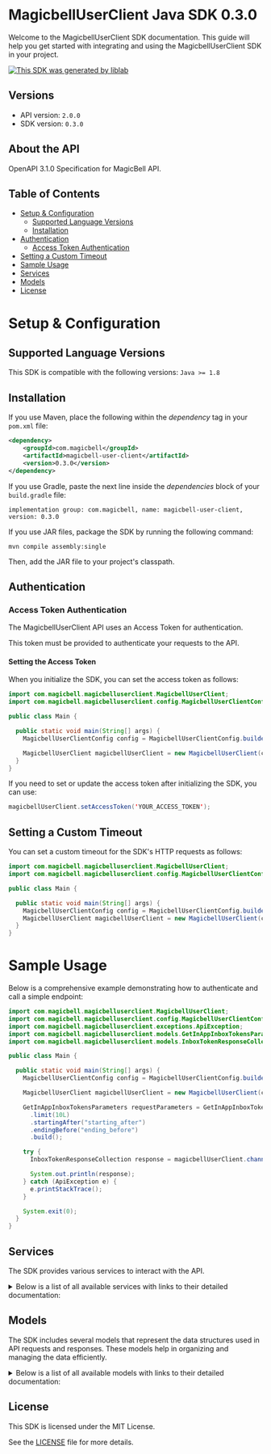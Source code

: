 # MagicbellUserClient Java SDK 0.3.0

Welcome to the MagicbellUserClient SDK documentation. This guide will help you get started with integrating and using the MagicbellUserClient SDK in your project.

[![This SDK was generated by liblab](https://public-liblab-readme-assets.s3.us-east-1.amazonaws.com/built-by-liblab-icon.svg)](https://liblab.com/?utm_source=readme)

## Versions

- API version: `2.0.0`
- SDK version: `0.3.0`

## About the API

OpenAPI 3.1.0 Specification for MagicBell API.

## Table of Contents

- [Setup & Configuration](#setup--configuration)
  - [Supported Language Versions](#supported-language-versions)
  - [Installation](#installation)
- [Authentication](#authentication)
  - [Access Token Authentication](#access-token-authentication)
- [Setting a Custom Timeout](#setting-a-custom-timeout)
- [Sample Usage](#sample-usage)
- [Services](#services)
- [Models](#models)
- [License](#license)

# Setup & Configuration

## Supported Language Versions

This SDK is compatible with the following versions: `Java >= 1.8`

## Installation

If you use Maven, place the following within the _dependency_ tag in your `pom.xml` file:

```XML
<dependency>
    <groupId>com.magicbell</groupId>
    <artifactId>magicbell-user-client</artifactId>
    <version>0.3.0</version>
</dependency>
```

If you use Gradle, paste the next line inside the _dependencies_ block of your `build.gradle` file:

```Gradle
implementation group: com.magicbell, name: magicbell-user-client, version: 0.3.0
```

If you use JAR files, package the SDK by running the following command:

```shell
mvn compile assembly:single
```

Then, add the JAR file to your project's classpath.

## Authentication

### Access Token Authentication

The MagicbellUserClient API uses an Access Token for authentication.

This token must be provided to authenticate your requests to the API.

#### Setting the Access Token

When you initialize the SDK, you can set the access token as follows:

```java
import com.magicbell.magicbelluserclient.MagicbellUserClient;
import com.magicbell.magicbelluserclient.config.MagicbellUserClientConfig;

public class Main {

  public static void main(String[] args) {
    MagicbellUserClientConfig config = MagicbellUserClientConfig.builder().accessToken("YOUR_ACCESS_TOKEN").build();

    MagicbellUserClient magicbellUserClient = new MagicbellUserClient(config);
  }
}

```

If you need to set or update the access token after initializing the SDK, you can use:

```java
magicbellUserClient.setAccessToken('YOUR_ACCESS_TOKEN');
```

## Setting a Custom Timeout

You can set a custom timeout for the SDK's HTTP requests as follows:

```java
import com.magicbell.magicbelluserclient.MagicbellUserClient;
import com.magicbell.magicbelluserclient.config.MagicbellUserClientConfig;

public class Main {

  public static void main(String[] args) {
    MagicbellUserClientConfig config = MagicbellUserClientConfig.builder().timeout(10000).build();
    MagicbellUserClient magicbellUserClient = new MagicbellUserClient(config);
  }
}

```

# Sample Usage

Below is a comprehensive example demonstrating how to authenticate and call a simple endpoint:

```java
import com.magicbell.magicbelluserclient.MagicbellUserClient;
import com.magicbell.magicbelluserclient.config.MagicbellUserClientConfig;
import com.magicbell.magicbelluserclient.exceptions.ApiException;
import com.magicbell.magicbelluserclient.models.GetInAppInboxTokensParameters;
import com.magicbell.magicbelluserclient.models.InboxTokenResponseCollection;

public class Main {

  public static void main(String[] args) {
    MagicbellUserClientConfig config = MagicbellUserClientConfig.builder().accessToken("YOUR_ACCESS_TOKEN").build();

    MagicbellUserClient magicbellUserClient = new MagicbellUserClient(config);

    GetInAppInboxTokensParameters requestParameters = GetInAppInboxTokensParameters.builder()
      .limit(10L)
      .startingAfter("starting_after")
      .endingBefore("ending_before")
      .build();

    try {
      InboxTokenResponseCollection response = magicbellUserClient.channels.getInAppInboxTokens(requestParameters);

      System.out.println(response);
    } catch (ApiException e) {
      e.printStackTrace();
    }

    System.exit(0);
  }
}

```

## Services

The SDK provides various services to interact with the API.

<details> 
<summary>Below is a list of all available services with links to their detailed documentation:</summary>

| Name                                                                                                                                         |
| :------------------------------------------------------------------------------------------------------------------------------------------- |
| ChannelsService: [[Java](documentation/services/ChannelsService.md)] [[Kotlin](documentation/services/ChannelsService.kt.md)]                |
| IntegrationsService: [[Java](documentation/services/IntegrationsService.md)] [[Kotlin](documentation/services/IntegrationsService.kt.md)]    |
| NotificationsService: [[Java](documentation/services/NotificationsService.md)] [[Kotlin](documentation/services/NotificationsService.kt.md)] |

</details>

## Models

The SDK includes several models that represent the data structures used in API requests and responses. These models help in organizing and managing the data efficiently.

<details> 
<summary>Below is a list of all available models with links to their detailed documentation:</summary>

| Name                                                                                           | Description |
| :--------------------------------------------------------------------------------------------- | :---------- |
| [InboxTokenResponseCollection](documentation/models/InboxTokenResponseCollection.md)           |             |
| [InboxToken](documentation/models/InboxToken.md)                                               |             |
| [InboxTokenResponse](documentation/models/InboxTokenResponse.md)                               |             |
| [DiscardResult](documentation/models/DiscardResult.md)                                         |             |
| [ApnsTokenCollection](documentation/models/ApnsTokenCollection.md)                             |             |
| [ApnsTokenPayload](documentation/models/ApnsTokenPayload.md)                                   |             |
| [ApnsToken](documentation/models/ApnsToken.md)                                                 |             |
| [ExpoTokenCollection](documentation/models/ExpoTokenCollection.md)                             |             |
| [ExpoTokenPayload](documentation/models/ExpoTokenPayload.md)                                   |             |
| [ExpoToken](documentation/models/ExpoToken.md)                                                 |             |
| [FcmTokenCollection](documentation/models/FcmTokenCollection.md)                               |             |
| [FcmTokenPayload](documentation/models/FcmTokenPayload.md)                                     |             |
| [FcmToken](documentation/models/FcmToken.md)                                                   |             |
| [SlackTokenCollection](documentation/models/SlackTokenCollection.md)                           |             |
| [SlackTokenPayload](documentation/models/SlackTokenPayload.md)                                 |             |
| [SlackToken](documentation/models/SlackToken.md)                                               |             |
| [TeamsTokenCollection](documentation/models/TeamsTokenCollection.md)                           |             |
| [TeamsTokenPayload](documentation/models/TeamsTokenPayload.md)                                 |             |
| [TeamsToken](documentation/models/TeamsToken.md)                                               |             |
| [WebPushTokenCollection](documentation/models/WebPushTokenCollection.md)                       |             |
| [WebPushTokenPayload](documentation/models/WebPushTokenPayload.md)                             |             |
| [WebPushToken](documentation/models/WebPushToken.md)                                           |             |
| [InboxConfigPayload](documentation/models/InboxConfigPayload.md)                               |             |
| [SlackInstallation](documentation/models/SlackInstallation.md)                                 |             |
| [SlackFinishInstallResponse](documentation/models/SlackFinishInstallResponse.md)               |             |
| [SlackStartInstall](documentation/models/SlackStartInstall.md)                                 |             |
| [SlackStartInstallResponseContent](documentation/models/SlackStartInstallResponseContent.md)   |             |
| [TemplatesInstallation](documentation/models/TemplatesInstallation.md)                         |             |
| [WebPushStartInstallationResponse](documentation/models/WebPushStartInstallationResponse.md)   |             |
| [NotificationCollection](documentation/models/NotificationCollection.md)                       |             |
| [Links](documentation/models/Links.md)                                                         |             |
| [Notification](documentation/models/Notification.md)                                           |             |
| [GetInAppInboxTokensParameters](documentation/models/GetInAppInboxTokensParameters.md)         |             |
| [GetMobilePushApnsTokensParameters](documentation/models/GetMobilePushApnsTokensParameters.md) |             |
| [GetMobilePushExpoTokensParameters](documentation/models/GetMobilePushExpoTokensParameters.md) |             |
| [GetMobilePushFcmTokensParameters](documentation/models/GetMobilePushFcmTokensParameters.md)   |             |
| [GetSlackTokensParameters](documentation/models/GetSlackTokensParameters.md)                   |             |
| [GetTeamsTokensParameters](documentation/models/GetTeamsTokensParameters.md)                   |             |
| [GetWebPushTokensParameters](documentation/models/GetWebPushTokensParameters.md)               |             |
| [ListNotificationsParameters](documentation/models/ListNotificationsParameters.md)             |             |

</details>

## License

This SDK is licensed under the MIT License.

See the [LICENSE](LICENSE) file for more details.
